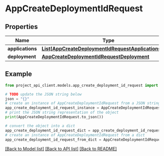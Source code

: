 # AppCreateDeploymentIdRequest


## Properties

Name | Type | Description | Notes
------------ | ------------- | ------------- | -------------
**applications** | [**List[AppCreateDeploymentIdRequestApplicationsInner]**](AppCreateDeploymentIdRequestApplicationsInner.md) |  | 
**deployment** | [**AppCreateDeploymentIdRequestDeployment**](AppCreateDeploymentIdRequestDeployment.md) |  | 

## Example

```python
from project_api_client.models.app_create_deployment_id_request import AppCreateDeploymentIdRequest

# TODO update the JSON string below
json = "{}"
# create an instance of AppCreateDeploymentIdRequest from a JSON string
app_create_deployment_id_request_instance = AppCreateDeploymentIdRequest.from_json(json)
# print the JSON string representation of the object
print(AppCreateDeploymentIdRequest.to_json())

# convert the object into a dict
app_create_deployment_id_request_dict = app_create_deployment_id_request_instance.to_dict()
# create an instance of AppCreateDeploymentIdRequest from a dict
app_create_deployment_id_request_from_dict = AppCreateDeploymentIdRequest.from_dict(app_create_deployment_id_request_dict)
```
[[Back to Model list]](../README.md#documentation-for-models) [[Back to API list]](../README.md#documentation-for-api-endpoints) [[Back to README]](../README.md)


